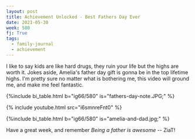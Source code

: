 ```yaml
---
layout: post
title: Achievement Unlocked - Best Fathers Day Ever
date: 2021-05-30
week: 580
fj: True
tags:
  - family-journal
  - achievement
---
```


I like to say kids are like hard drugs, they ruin your life but the highs are worth it. Jokes aside, Amelia's father day gift is gonna be in the top lifetime highs. I'm pretty sure no matter what is bothering me, this video will ground me, and make me feel fantastic.

{%include bi_table.html b="ig66/580"
is="fathers-day-note.JPG;" %}

{% include youtube.html src="i6smnreFnt0" %}

{%include bi_table.html b="ig66/580"
is="amelia-and-dad.jpg;" %}

Have a great week, and remember _Being a father is awesome_ -- ZiaT!
